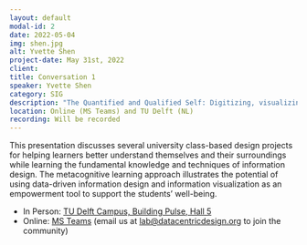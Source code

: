 ```yaml
---
layout: default
modal-id: 2
date: 2022-05-04
img: shen.jpg
alt: Yvette Shen
project-date: May 31st, 2022
client: 
title: Conversation 1
speaker: Yvette Shen
category: SIG
description: "The Quantified and Qualified Self: Digitizing, visualizing, & introspection"
location: Online (MS Teams) and TU Delft (NL) 
recording: Will be recorded
---
```


This presentation discusses several university class-based design projects for helping learners better understand themselves and their surroundings while learning the fundamental knowledge and techniques of information design. The metacognitive learning approach illustrates the potential of using data-driven information design and information visualization as an empowerment tool to support the students’ well-being.

* In Person: [TU Delft Campus, Building Pulse, Hall 5](https://esviewer.tudelft.nl/space/168/)
* Online: [MS Teams](https://teams.microsoft.com/l/meetup-join/19%3a8e9bf40774c04e958683f95bcd96db78%40thread.tacv2/1651850230456?context=%7b%22Tid%22%3a%22096e524d-6929-4030-8cd3-8ab42de0887b%22%2c%22Oid%22%3a%225cf00de1-79fa-4846-a9b6-b23d3fc778d8%22%7d) (email us at [lab@datacentricdesign.org](mailto:lab@datacentricdesign.org) to join the community)